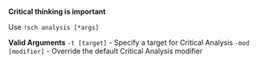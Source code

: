 **Critical thinking is important**

Use `!sch analysis [*args]`

__Valid Arguments__
`-t [target]` - Specify a target for Critical Analysis
`-mod [modifier]` - Override the default Critical Analysis modifier